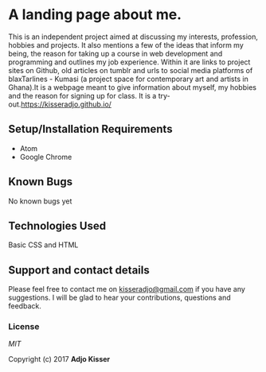 # A landing page about me.

This is an independent project aimed at discussing my interests, profession, hobbies and projects. It also mentions a few of the ideas that inform my being, the reason for taking up a course in web development and programming and outlines my job experience. Within it are links to project sites on Github, old articles on tumblr and urls to social media platforms of blaxTarlines - Kumasi (a project space for contemporary art and artists in Ghana).It is a webpage meant to give information about myself, my hobbies and the reason for signing up for class. It is a try-out.<https://kisseradjo.github.io/>

## Setup/Installation Requirements

- Atom
- Google Chrome

## Known Bugs

No known bugs yet

## Technologies Used

Basic CSS and HTML

## Support and contact details

Please feel free to contact me on kisseradjo@gmail.com if you have any suggestions. I will be glad to hear your contributions, questions and feedback.

### License

_MIT_

Copyright (c) 2017 **Adjo Kisser**
